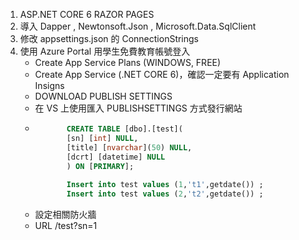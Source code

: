 1. ASP.NET CORE 6 RAZOR PAGES
1. 導入 Dapper , Newtonsoft.Json , Microsoft.Data.SqlClient
1. 修改 appsettings.json 的 ConnectionStrings
2. 使用 Azure Portal 用學生免費教育帳號登入  
   * Create App Service Plans (WINDOWS, FREE)
   * Create App Service (.NET CORE 6)，確認一定要有 Application Insigns
   * DOWNLOAD PUBLISH SETTINGS
   * 在 VS 上使用匯入 PUBLISHSETTINGS 方式發行網站
   * ``` SQL
            CREATE TABLE [dbo].[test](
            [sn] [int] NULL,
            [title] [nvarchar](50) NULL,
            [dcrt] [datetime] NULL
            ) ON [PRIMARY];
            
            Insert into test values (1,'t1',getdate()) ;
            Insert into test values (2,'t2',getdate()) ;
    * 設定相關防火牆
    * URL /test?sn=1